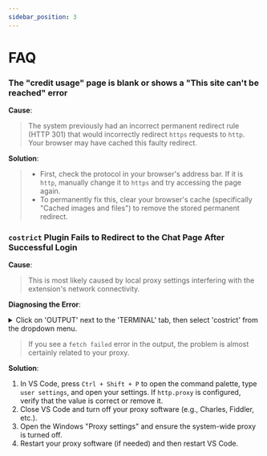 ```yaml
---
sidebar_position: 3
---
```


# FAQ

### The "credit usage" page is blank or shows a "This site can't be reached" error

**Cause**:
> The system previously had an incorrect permanent redirect rule (HTTP 301) that would incorrectly redirect `https` requests to `http`. Your browser may have cached this faulty redirect.

**Solution**:

> *   First, check the protocol in your browser's address bar. If it is `http`, manually change it to `https` and try accessing the page again.
> *   To permanently fix this, clear your browser's cache (specifically "Cached images and files") to remove the stored permanent redirect.

### `costrict` Plugin Fails to Redirect to the Chat Page After Successful Login

**Cause**:
> This is most likely caused by local proxy settings interfering with the extension's network connectivity.

**Diagnosing the Error**:

<details>
  <summary>Click on 'OUTPUT' next to the 'TERMINAL' tab, then select 'costrict' from the dropdown menu.</summary>

![img.png](FAQ-img/proxy-err.png)

</details>

> If you see a `fetch failed` error in the output, the problem is almost certainly related to your proxy.

**Solution**:

1.  In VS Code, press `Ctrl + Shift + P` to open the command palette, type `user settings`, and open your settings. If `http.proxy` is configured, verify that the value is correct or remove it.
2.  Close VS Code and turn off your proxy software (e.g., Charles, Fiddler, etc.).
3.  Open the Windows "Proxy settings" and ensure the system-wide proxy is turned off.
4.  Restart your proxy software (if needed) and then restart VS Code.